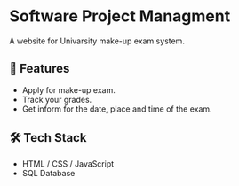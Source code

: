 # Software Project Managment

A website for Univarsity make-up exam system.

## 🚀 Features

- Apply for make-up exam.
- Track your grades.
- Get inform for the date, place and time of the exam.

## 🛠️ Tech Stack

- HTML / CSS / JavaScript
- SQL Database
